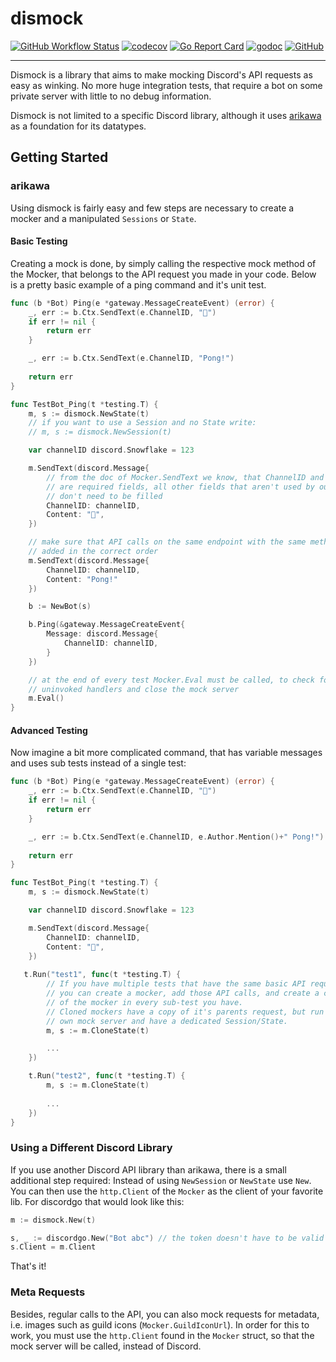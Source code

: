 # dismock

[![GitHub Workflow Status](https://img.shields.io/github/workflow/status/mavolin/dismock/Test)](https://github.com/mavolin/dismock/actions?query=workflow%3ATest)
[![codecov](https://codecov.io/gh/mavolin/dismock/branch/master/graph/badge.svg)](https://codecov.io/gh/mavolin/dismock)
[![Go Report Card](https://goreportcard.com/badge/github.com/mavolin/dismock)](https://goreportcard.com/report/github.com/mavolin/dismock)
[![godoc](https://img.shields.io/badge/godoc-reference-blue)](https://pkg.go.dev/github.com/mavolin/dismock)
[![GitHub](https://img.shields.io/github/license/mavolin/dismock)](https://github.com/mavolin/dismock/blob/master/LICENSE)

-----

Dismock is a library that aims to make mocking Discord's API requests as easy as winking.
No more huge integration tests, that require a bot on some private server with little to no debug information.

Dismock is not limited to a specific Discord library, although it uses [arikawa](https://github.com/diamondburned/arikawa) as a foundation for its datatypes.

## Getting Started

### arikawa

Using dismock is fairly easy and few steps are necessary to create a mocker and a manipulated `Sessions` or `State`.

#### Basic Testing

Creating a mock is done, by simply calling the respective mock method of the Mocker, that belongs to the API request you made in your code.
Below is a pretty basic example of a ping command and it's unit test.

```go
func (b *Bot) Ping(e *gateway.MessageCreateEvent) (error) {
    _, err := b.Ctx.SendText(e.ChannelID, "🏓")
    if err != nil {
        return err
    }

    _, err := b.Ctx.SendText(e.ChannelID, "Pong!")
    
    return err
}
```

```go
func TestBot_Ping(t *testing.T) {
    m, s := dismock.NewState(t)
    // if you want to use a Session and no State write:
    // m, s := dismock.NewSession(t)

    var channelID discord.Snowflake = 123

    m.SendText(discord.Message{
        // from the doc of Mocker.SendText we know, that ChannelID and Content
    	// are required fields, all other fields that aren't used by our function 
    	// don't need to be filled
        ChannelID: channelID,
        Content: "🏓",
    })

    // make sure that API calls on the same endpoint with the same method are
    // added in the correct order
    m.SendText(discord.Message{
        ChannelID: channelID,
        Content: "Pong!"
    })

    b := NewBot(s)

    b.Ping(&gateway.MessageCreateEvent{
        Message: discord.Message{
            ChannelID: channelID,
        }
    })

    // at the end of every test Mocker.Eval must be called, to check for
    // uninvoked handlers and close the mock server
    m.Eval()
}
```

#### Advanced Testing

Now imagine a bit more complicated command, that has variable messages and uses sub tests instead of a single test:

```go
func (b *Bot) Ping(e *gateway.MessageCreateEvent) (error) {
    _, err := b.Ctx.SendText(e.ChannelID, "🏓")
    if err != nil {
        return err
    }

    _, err := b.Ctx.SendText(e.ChannelID, e.Author.Mention()+" Pong!")
    
    return err
}
```

```go
func TestBot_Ping(t *testing.T) {
    m, s := dismock.NewState(t)

    var channelID discord.Snowflake = 123

    m.SendText(discord.Message{
        ChannelID: channelID,
        Content: "🏓",
    })
    
   t.Run("test1", func(t *testing.T) {
        // If you have multiple tests that have the same basic API requests,
        // you can create a mocker, add those API calls, and create a clone
        // of the mocker in every sub-test you have.
        // Cloned mockers have a copy of it's parents request, but run their
        // own mock server and have a dedicated Session/State.
        m, s := m.CloneState(t)

        ...
    })

    t.Run("test2", func(t *testing.T) {
        m, s := m.CloneState(t)
        
        ...
    })
}
```

### Using a Different Discord Library

If you use another Discord API library than arikawa, there is a small additional step required:
Instead of using `NewSession` or `NewState` use `New`.
You can then use the `http.Client` of the `Mocker` as the client of your favorite lib.
For discordgo that would look like this:

```go
m := dismock.New(t)

s, _ := discordgo.New("Bot abc") // the token doesn't have to be valid
s.Client = m.Client
```

That's it!

### Meta Requests

Besides, regular calls to the API, you can also mock requests for metadata, i.e. images such as guild icons (`Mocker.GuildIconUrl`).
In order for this to work, you must use the `http.Client` found in the `Mocker` struct, so that the mock server will be called, instead of Discord.
